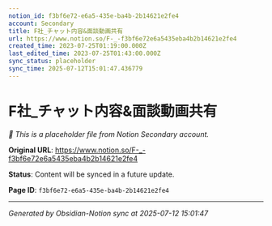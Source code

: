 ```yaml
---
notion_id: f3bf6e72-e6a5-435e-ba4b-2b14621e2fe4
account: Secondary
title: F社_チャット内容&面談動画共有
url: https://www.notion.so/F-_-f3bf6e72e6a5435eba4b2b14621e2fe4
created_time: 2023-07-25T01:19:00.000Z
last_edited_time: 2023-07-25T01:43:00.000Z
sync_status: placeholder
sync_time: 2025-07-12T15:01:47.436779
---
```


# F社_チャット内容&面談動画共有

*🔄 This is a placeholder file from Notion Secondary account.*

**Original URL**: https://www.notion.so/F-_-f3bf6e72e6a5435eba4b2b14621e2fe4

**Status**: Content will be synced in a future update.

**Page ID**: `f3bf6e72-e6a5-435e-ba4b-2b14621e2fe4`

---

*Generated by Obsidian-Notion sync at 2025-07-12 15:01:47*
